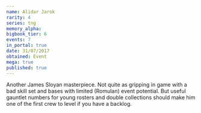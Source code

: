 ```yaml
---
name: Alidar Jarok
rarity: 4
series: tng
memory_alpha:
bigbook_tier: 6
events: 7
in_portal: true
date: 31/07/2017
obtained: Event
mega: true
published: true
---
```


Another James Sloyan masterpiece. Not quite as gripping in game with a bad skill set and bases with limited (Romulan) event potential. But useful gauntlet numbers for young rosters and double collections should make him one of the first crew to level if you have a backlog.
